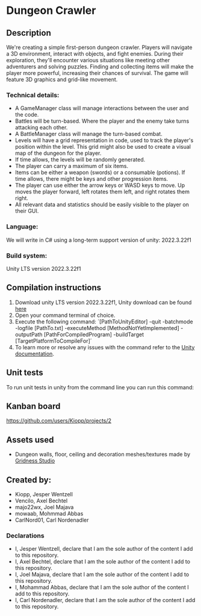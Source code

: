# Dungeon Crawler
## Description 
We're creating a simple first-person dungeon crawler. Players will navigate a 3D environment, interact with objects, and fight enemies. During their exploration, they'll encounter various situations like meeting other adventurers and solving puzzles. Finding and collecting items will make the player more powerful, increasing their chances of survival. The game will feature 3D graphics and grid-like movement.

### Technical details:
- A GameManager class will manage interactions between the user and the code.
- Battles will be turn-based. Where the player and the enemy take turns attacking each other.
- A BattleManager class will manage the turn-based combat. 
- Levels will have a grid representation in code, used to track the player's position within the level. This grid might also be used to create a visual map of the dungeon for the player.
- If time allows, the levels will be randomly generated.
- The player can carry a maximum of six items.
- Items can be either a weapon (swords) or a consumable (potions). If time allows, there might be keys and other progression items.
- The player can use either the arrow keys or WASD keys to move. Up moves the player forward, left rotates them left, and right rotates them right.
- All relevant data and statistics should be easily visible to the player on their GUI.

### Language: 
We will write in C# using a long-term support version of unity: 2022.3.22f1

### Build system: 
Unity LTS version 2022.3.22f1

## Compilation instructions
1. Download unity LTS version 2022.3.22f1, Unity download can be found [here](https://unity.com/releases/editor/qa/lts-releases)
2. Open your command terminal of choice.
3. Execute the following command:
   ´[PathToUnityEditor]
   -quit
   -batchmode
   -logfile [PathTo.txt]
   -executeMethod [MethodNotYetImplemented]
   -outputPath [PathForCompiledProgram]
   -buildTarget [TargetPlatformToCompileFor]´
5. To learn more or resolve any issues with the command refer to the [Unity documentation](https://docs.unity3d.com/Manual/EditorCommandLineArguments.html).

## Unit tests
To run unit tests in unity from the command line you can run this command:


## Kanban board
https://github.com/users/Kiopp/projects/2

## Assets used
- Dungeon walls, floor, ceiling and decoration meshes/textures made by [Gridness Studio](https://assetstore.unity.com/packages/3d/environments/dungeons/lite-dungeon-pack-low-poly-3d-art-by-gridness-242692)

## Created by:
- Kiopp, Jesper Wentzell
- Vencilo, Axel Bechtel
- majo22wx, Joel Majava
- mowaab, Mohmmad Abbas
- CarlNord01, Carl Nordenadler

### Declarations
- I, Jesper Wentzell, declare that I am the sole author of the content I add to this repository.
- I, Axel Bechtel, declare that I am the sole author of the content I add to this repository.
- I, Joel Majava, declare that I am the sole author of the content I add to this repository.
- I, Mohammad Abbas, declare that I am the sole author of the content I add to this repository.
- I, Carl Nordenadler, declare that I am the sole author of the content I add to this repository.
